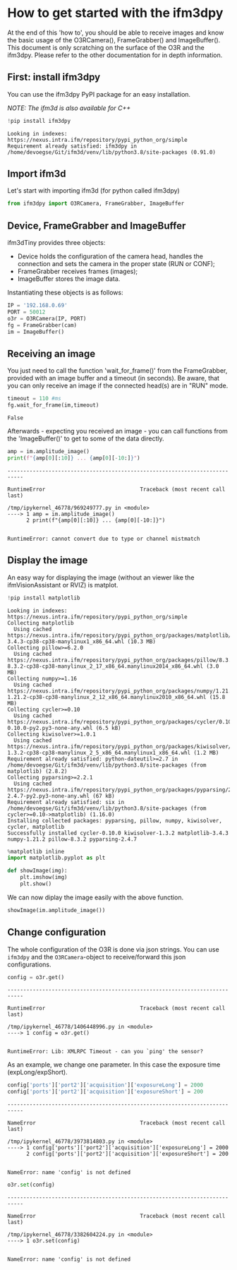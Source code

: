 # How to get started with the ifm3dpy

At the end of this 'how to', you should be able to receive images and know the basic usage of the O3RCamera(), FrameGrabber() and ImageBuffer(). This document is only scratching on the surface of the O3R and the ifm3dpy. Please refer to the other documentation for in depth information.

## First: install ifm3dpy

You can use the ifm3dpy PyPI package for an easy installation.

*NOTE: The ifm3d is also available for C++*


```python
!pip install ifm3dpy
```

    Looking in indexes: https://nexus.intra.ifm/repository/pypi_python_org/simple
    Requirement already satisfied: ifm3dpy in /home/devoegse/Git/ifm3d/venv/lib/python3.8/site-packages (0.91.0)


## Import ifm3d

Let's start with importing ifm3d (for python called ifm3dpy)  


```python
from ifm3dpy import O3RCamera, FrameGrabber, ImageBuffer
```

## Device, FrameGrabber and ImageBuffer
ifm3dTiny provides three objects:
- Device holds the configuration of the camera head, handles the connection and sets the camera in the proper state (RUN or CONF);  
- FrameGrabber receives frames (images);  
- ImageBuffer stores the image data.  

Instantiating these objects is as follows:


```python
IP = '192.168.0.69'
PORT = 50012
o3r = O3RCamera(IP, PORT)
fg = FrameGrabber(cam)
im = ImageBuffer()
```

## Receiving an image
You just need to call the function 'wait_for_frame()' from the FrameGrabber, provided with an image buffer and a timeout (in seconds). Be aware, that you can only receive an image if the connected head(s) are in "RUN" mode.


```python
timeout = 110 #ms
fg.wait_for_frame(im,timeout)
```




    False



Afterwards - expecting you received an image - you can call functions from the 'ImageBuffer()' to get to some of the data directly.


```python
amp = im.amplitude_image()
print(f"{amp[0][:10]} ... {amp[0][-10:]}")
```


    ---------------------------------------------------------------------------

    RuntimeError                              Traceback (most recent call last)

    /tmp/ipykernel_46778/969249777.py in <module>
    ----> 1 amp = im.amplitude_image()
          2 print(f"{amp[0][:10]} ... {amp[0][-10:]}")


    RuntimeError: cannot convert due to type or channel mistmatch


## Display the image

An easy way for displaying the image (without an viewer like the ifmVisionAssistant or RVIZ) is matplot.


```python
!pip install matplotlib
```

    Looking in indexes: https://nexus.intra.ifm/repository/pypi_python_org/simple
    Collecting matplotlib
      Using cached https://nexus.intra.ifm/repository/pypi_python_org/packages/matplotlib/3.4.3/matplotlib-3.4.3-cp38-cp38-manylinux1_x86_64.whl (10.3 MB)
    Collecting pillow>=6.2.0
      Using cached https://nexus.intra.ifm/repository/pypi_python_org/packages/pillow/8.3.2/Pillow-8.3.2-cp38-cp38-manylinux_2_17_x86_64.manylinux2014_x86_64.whl (3.0 MB)
    Collecting numpy>=1.16
      Using cached https://nexus.intra.ifm/repository/pypi_python_org/packages/numpy/1.21.2/numpy-1.21.2-cp38-cp38-manylinux_2_12_x86_64.manylinux2010_x86_64.whl (15.8 MB)
    Collecting cycler>=0.10
      Using cached https://nexus.intra.ifm/repository/pypi_python_org/packages/cycler/0.10.0/cycler-0.10.0-py2.py3-none-any.whl (6.5 kB)
    Collecting kiwisolver>=1.0.1
      Using cached https://nexus.intra.ifm/repository/pypi_python_org/packages/kiwisolver/1.3.2/kiwisolver-1.3.2-cp38-cp38-manylinux_2_5_x86_64.manylinux1_x86_64.whl (1.2 MB)
    Requirement already satisfied: python-dateutil>=2.7 in /home/devoegse/Git/ifm3d/venv/lib/python3.8/site-packages (from matplotlib) (2.8.2)
    Collecting pyparsing>=2.2.1
      Using cached https://nexus.intra.ifm/repository/pypi_python_org/packages/pyparsing/2.4.7/pyparsing-2.4.7-py2.py3-none-any.whl (67 kB)
    Requirement already satisfied: six in /home/devoegse/Git/ifm3d/venv/lib/python3.8/site-packages (from cycler>=0.10->matplotlib) (1.16.0)
    Installing collected packages: pyparsing, pillow, numpy, kiwisolver, cycler, matplotlib
    Successfully installed cycler-0.10.0 kiwisolver-1.3.2 matplotlib-3.4.3 numpy-1.21.2 pillow-8.3.2 pyparsing-2.4.7



```python
%matplotlib inline
import matplotlib.pyplot as plt

def showImage(img):
    plt.imshow(img)        
    plt.show()
```

We can now diplay the image easily with the above function.


```python
showImage(im.amplitude_image())
```

## Change configuration

The whole configuration of the O3R is done via json strings. You can use `ifm3dpy` and the `O3RCamera`-object to receive/forward this json configurations.


```python
config = o3r.get()
```


    ---------------------------------------------------------------------------

    RuntimeError                              Traceback (most recent call last)

    /tmp/ipykernel_46778/1406448996.py in <module>
    ----> 1 config = o3r.get()
    

    RuntimeError: Lib: XMLRPC Timeout - can you `ping' the sensor?


As an example, we change one parameter. In this case the exposure time (expLong/expShort).


```python
config['ports']['port2']['acquisition']['exposureLong'] = 2000
config['ports']['port2']['acquisition']['exposureShort'] = 200
```


    ---------------------------------------------------------------------------

    NameError                                 Traceback (most recent call last)

    /tmp/ipykernel_46778/3973814803.py in <module>
    ----> 1 config['ports']['port2']['acquisition']['exposureLong'] = 2000
          2 config['ports']['port2']['acquisition']['exposureShort'] = 200


    NameError: name 'config' is not defined



```python
o3r.set(config)
```


    ---------------------------------------------------------------------------

    NameError                                 Traceback (most recent call last)

    /tmp/ipykernel_46778/3382604224.py in <module>
    ----> 1 o3r.set(config)
    

    NameError: name 'config' is not defined



```python

```
